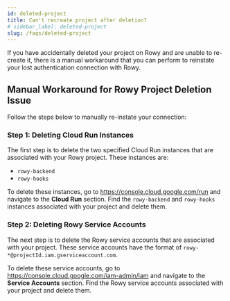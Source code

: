 ```yaml
---
id: deleted-project
title: Can't recreate project after deletion?
# sidebar_label: deleted-project
slug: /faqs/deleted-project
---
```


If you have accidentally deleted your project on Rowy and are unable to re-create it, there is a manual workaround that you can perform to reinstate your lost authentication connection with Rowy. 

## Manual Workaround for Rowy Project Deletion Issue

Follow the steps below to manually re-instate your connection:

### Step 1: Deleting Cloud Run Instances

The first step is to delete the two specified Cloud Run instances that are associated with your Rowy project. These instances are:
- `rowy-backend`
- `rowy-hooks`

To delete these instances, go to https://console.cloud.google.com/run and navigate to the **Cloud Run** section. Find the `rowy-backend` and `rowy-hooks` instances associated with your project and delete them.


### Step 2: Deleting Rowy Service Accounts

The next step is to delete the Rowy service accounts that are associated with your project. These service accounts have the format of `rowy-*@projectId.iam.gserviceaccount.com`.

To delete these service accounts, go to https://console.cloud.google.com/iam-admin/iam and navigate to the **Service Accounts** section. Find the Rowy service accounts associated with your project and delete them.
